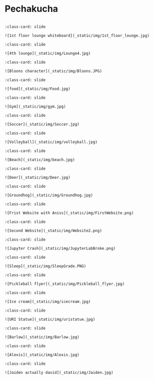 # Pechakucha

<div id="slideshow">


```{include} _static/buttons.html
```



```{card}
:class-card: slide

![1st floor lounge whiteboard](_static/img/1st_floor_lounge.jpg)
```



```{card}
:class-card: slide

![4th lounge](_static/img/Lounge4.jpg)
```


```{card}
:class-card: slide

![Bloons character](_static/img/Bloons.JPG)
```


```{card}
:class-card: slide

![food](_static/img/Food.jpg)
```


```{card}
:class-card: slide

![Gym](_static/img/gym.jpg)
```



```{card}
:class-card: slide

![Soccer](_static/img/Soccer.jpg)
```


```{card}
:class-card: slide

![Volleyball](_static/img/volleyball.jpg)
```



```{card}
:class-card: slide

![Beach](_static/img/beach.jpg)
```




```{card}
:class-card: slide

![Deer](_static/img/Deer.jpg)
```





```{card}
:class-card: slide

![Groundhog](_static/img/Groundhog.jpg)
```




```{card}
:class-card: slide

![Frist Website with Aniss](_static/img/FirstWebsite.png)
```




```{card}
:class-card: slide

![Second Website](_static/img/Website2.png)
```



```{card}
:class-card: slide

![Jupyter Crash](_static/img/JupyterLabBroke.png)
```


```{card}
:class-card: slide

![Sleep](_static/img/SleepGrade.PNG)
```




```{card}
:class-card: slide

![Pickleball flyer](_static/img/Pickleball_flyer.jpg)
```




```{card}
:class-card: slide

![Ice cream](_static/img/icecream.jpg)
```


```{card}
:class-card: slide

![URI Statue](_static/img/uristatue.jpg)
```




```{card}
:class-card: slide

![Barlow](_static/img/Barlow.jpg)
```




```{card}
:class-card: slide

![Alexis](_static/img/Alexis.jpg)
```




```{card}
:class-card: slide

![Jaiden actually david](_static/img/Jaiden.jpg)
```
</div>


